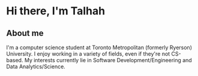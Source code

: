 <h1>Hi there, I'm Talhah</h1>

<h2>About me</h2>
<p>I'm a computer science student at Toronto Metropolitan (formerly Ryerson) University. I enjoy working in a variety of fields, even if they're not CS-based. My interests currently lie in Software Development/Engineering and Data Analytics/Science.</p>
